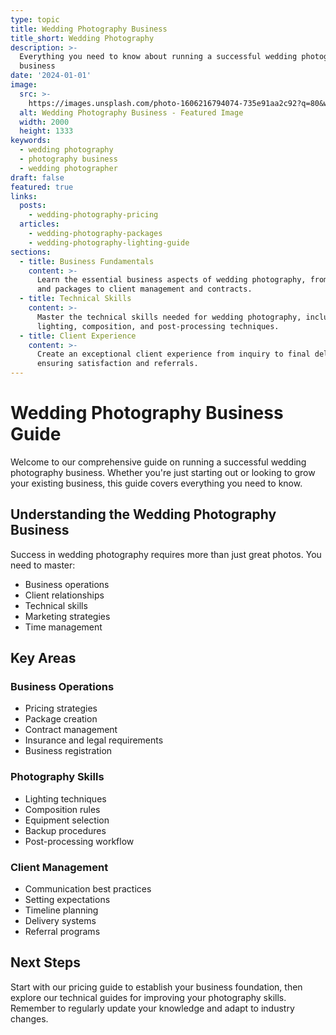 ```yaml
---
type: topic
title: Wedding Photography Business
title_short: Wedding Photography
description: >-
  Everything you need to know about running a successful wedding photography
  business
date: '2024-01-01'
image:
  src: >-
    https://images.unsplash.com/photo-1606216794074-735e91aa2c92?q=80&w=2000&fm=jpg
  alt: Wedding Photography Business - Featured Image
  width: 2000
  height: 1333
keywords:
  - wedding photography
  - photography business
  - wedding photographer
draft: false
featured: true
links:
  posts:
    - wedding-photography-pricing
  articles:
    - wedding-photography-packages
    - wedding-photography-lighting-guide
sections:
  - title: Business Fundamentals
    content: >-
      Learn the essential business aspects of wedding photography, from pricing
      and packages to client management and contracts.
  - title: Technical Skills
    content: >-
      Master the technical skills needed for wedding photography, including
      lighting, composition, and post-processing techniques.
  - title: Client Experience
    content: >-
      Create an exceptional client experience from inquiry to final delivery,
      ensuring satisfaction and referrals.
---
```


# Wedding Photography Business Guide

Welcome to our comprehensive guide on running a successful wedding photography business. Whether you're just starting out or looking to grow your existing business, this guide covers everything you need to know.

## Understanding the Wedding Photography Business

Success in wedding photography requires more than just great photos. You need to master:

- Business operations
- Client relationships
- Technical skills
- Marketing strategies
- Time management

## Key Areas

### Business Operations
- Pricing strategies
- Package creation
- Contract management
- Insurance and legal requirements
- Business registration

### Photography Skills
- Lighting techniques
- Composition rules
- Equipment selection
- Backup procedures
- Post-processing workflow

### Client Management
- Communication best practices
- Setting expectations
- Timeline planning
- Delivery systems
- Referral programs

## Next Steps

Start with our pricing guide to establish your business foundation, then explore our technical guides for improving your photography skills. Remember to regularly update your knowledge and adapt to industry changes.
